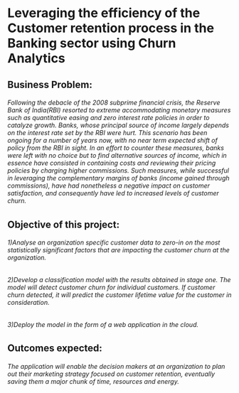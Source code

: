 # Leveraging the efficiency of the Customer retention process in the Banking sector using Churn Analytics 
## Business Problem:
###### Following the debacle of the 2008 subprime financial crisis, the Reserve Bank of India(RBI) resorted to extreme accommodating monetary measures such as quantitative easing and zero interest rate policies in order to catalyze growth. Banks, whose principal source of income largely depends on the interest rate set by the RBI were hurt. This scenario has been ongoing for a number of years now, with no near term expected shift of policy from the RBI in sight. In an effort to counter these measures, banks were left with no choice but to find alternative sources of income, which in essence have consisted in containing costs and reviewing their pricing policies by charging higher commissions. Such measures, while successful in leveraging the complementary margins of banks (income gained through commissions), have had nonetheless a negative impact on customer satisfaction, and consequently have led to increased levels of customer churn.

 ## Objective of this project:
 ###### 1)Analyse an organization specific customer data to zero-in on the most statistically significant factors that are impacting the customer churn at the organization.
 ###### 2)Develop a classification model with the results obtained in stage one. The model will detect customer churn for individual customers. If customer churn detected, it will     predict the customer lifetime value for the customer in consideration.
 ###### 3)Deploy the model in the form of a web application in the cloud.
 
 ## Outcomes expected:
 ###### The application will enable the decision makers at an organization to plan out their marketing strategy focused on customer retention, eventually saving them a major chunk of time, resources and energy.
